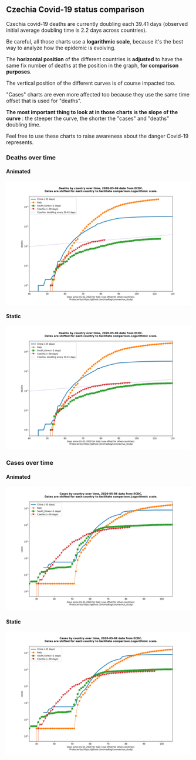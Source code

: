 ## Czechia Covid-19 status comparison 

Czechia covid-19 deaths are currently doubling each 39.41 days (observed initial average doubling time is 2.2 days across countries).



Be careful, all those charts use a **logarithmic scale**, because it's the best way to analyze how the epidemic is evolving.
 
The **horizontal position** of the different countries is **adjusted** to have the same fix number of deaths at the position in the graph, **for comparison purposes**.

The vertical position of the different curves is of course impacted too.

"Cases" charts are even more affected too because they use the same time offset that is used for "deaths".

**The most important thing to look at in those charts is the slope of the curve** : the steeper the curve, the shorter the "cases" and "deaths" doubling time.

Feel free to use these charts to raise awareness about the danger Covid-19 represents. 


 
### Deaths over time
 
#### Animated
![Czechia covid-19 deaths animated chart](https://raw.githubusercontent.com/madlag/coronavirus_study/master/notebooks/graphs/2020-05-06/countries/Czechia/2020-05-06_Czechia_deaths.gif "Czechia covid-19 deaths animated chart")   
 
#### Static
![Czechia covid-19 deaths static chart](https://raw.githubusercontent.com/madlag/coronavirus_study/master/notebooks/graphs/2020-05-06/countries/Czechia/2020-05-06_Czechia_deaths.png "Czechia covid-19 deaths static chart")   

 
### Cases over time
 
#### Animated
![Czechia covid-19 cases animated chart](https://raw.githubusercontent.com/madlag/coronavirus_study/master/notebooks/graphs/2020-05-06/countries/Czechia/2020-05-06_Czechia_cases.gif "Czechia covid-19 cases animated chart")   
 
#### Static
![Czechia covid-19 cases static chart](https://raw.githubusercontent.com/madlag/coronavirus_study/master/notebooks/graphs/2020-05-06/countries/Czechia/2020-05-06_Czechia_cases.png "Czechia covid-19 cases static chart")   

